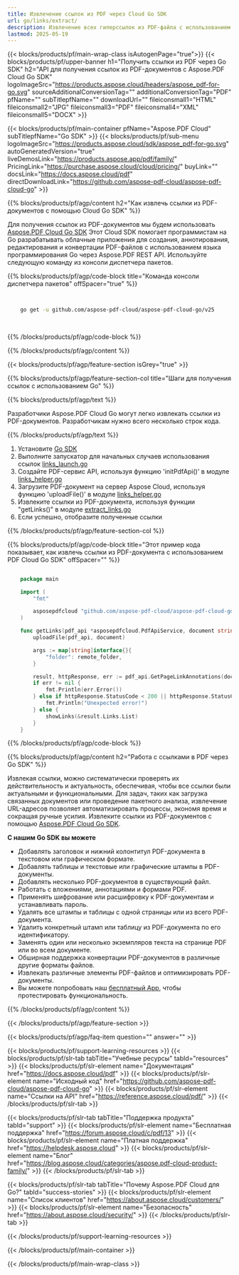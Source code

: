 ```yaml
---
title: Извлечение ссылок из PDF через Cloud Go SDK
url: go/links/extract/
description: Извлечение всех гиперссылок из PDF-файла с использованием Aspose.PDF Cloud SDK для Go.
lastmod: 2025-05-19
---
```


{{< blocks/products/pf/main-wrap-class isAutogenPage="true">}}
{{< blocks/products/pf/upper-banner h1="Получить ссылки из PDF через Go SDK" h2="API для получения ссылок из PDF-документов с Aspose.PDF Cloud Go SDK" logoImageSrc="https://products.aspose.cloud/headers/aspose_pdf-for-go.svg" sourceAdditionalConversionTag="" additionalConversionTag="PDF" pfName="" subTitlepfName="" downloadUrl="" fileiconsmall1="HTML" fileiconsmall2="JPG" fileiconsmall3="PDF" fileiconsmall4="XML" fileiconsmall5="DOCX" >}}

{{< blocks/products/pf/main-container pfName="Aspose.PDF Cloud" subTitlepfName="Go SDK" >}}
{{< blocks/products/pf/sub-menu logoImageSrc="https://products.aspose.cloud/sdk/aspose_pdf-for-go.svg"
autoGeneratedVersion="true"
liveDemosLink="https://products.aspose.app/pdf/family/" PricingLink="https://purchase.aspose.cloud/cloud/pricing/" buyLink="" docsLink="https://docs.aspose.cloud/pdf"  directDownloadLink="https://github.com/aspose-pdf-cloud/aspose-pdf-cloud-go" >}}

{{% blocks/products/pf/agp/content h2="Как извлечь ссылки из PDF-документов с помощью Cloud Go SDK" %}}

Для получения ссылок из PDF-документов мы будем использовать
[Aspose.PDF Cloud Go SDK](https://products.aspose.cloud/pdf/go/)
Этот Cloud SDK помогает программистам на Go разрабатывать облачные приложения для создания, аннотирования, редактирования и конвертации PDF-файлов с использованием языка программирования Go через Aspose.PDF REST API. Используйте следующую команду из консоли диспетчера пакетов.

{{% blocks/products/pf/agp/code-block title="Команда консоли диспетчера пакетов" offSpacer="true" %}}

```bash

     
    go get -u github.com/aspose-pdf-cloud/aspose-pdf-cloud-go/v25
     
     
```

{{% /blocks/products/pf/agp/code-block %}}

{{% /blocks/products/pf/agp/content %}}

{{< blocks/products/pf/agp/feature-section isGrey="true" >}}

{{% blocks/products/pf/agp/feature-section-col title="Шаги для получения ссылок с использованием Go" %}}

{{% blocks/products/pf/agp/text %}}

Разработчики Aspose.PDF Cloud Go могут легко извлекать ссылки из PDF-документов. Разработчикам нужно всего несколько строк кода.

{{% /blocks/products/pf/agp/text %}}

1. Установите [Go SDK](https://github.com/aspose-pdf-cloud/aspose-pdf-cloud-go)
2. Выполните запускатор для начальных случаев использования ссылок [links_launch.go](https://github.com/aspose-pdf-cloud/aspose-pdf-cloud-go/blob/master/uses_cases/links/links_launch.go)
3. Создайте PDF-сервис API, используя функцию 'initPdfApi()' в модуле [links_helper.go](https://github.com/aspose-pdf-cloud/aspose-pdf-cloud-go/blob/master/uses_cases/links/links_helper.go)
4. Загрузите PDF-документ на сервер Aspose Cloud, используя функцию 'uploadFile()' в модуле [links_helper.go](https://github.com/aspose-pdf-cloud/aspose-pdf-cloud-go/blob/master/uses_cases/links/links_helper.go)
5. Извлеките ссылки из PDF-документа, используя функции "getLinks()" в модуле [extract_links.go](https://github.com/aspose-pdf-cloud/aspose-pdf-cloud-go/blob/master/uses_cases/links/extract_links.go)
6. Если успешно, отобразите полученные ссылки

{{% /blocks/products/pf/agp/feature-section-col %}}

{{% blocks/products/pf/agp/code-block title="Этот пример кода показывает, как извлечь ссылки из PDF-документа с использованием PDF Cloud Go SDK" offSpacer="" %}}

```go

    package main

    import (
        "fmt"

        asposepdfcloud "github.com/aspose-pdf-cloud/aspose-pdf-cloud-go/v25"
    )

    func getLinks(pdf_api *asposepdfcloud.PdfApiService, document string, page_num int32, remote_folder string) {
        uploadFile(pdf_api, document)

        args := map[string]interface{}{
            "folder": remote_folder,
        }

        result, httpResponse, err := pdf_api.GetPageLinkAnnotations(document, page_num, args)
        if err != nil {
            fmt.Println(err.Error())
        } else if httpResponse.StatusCode < 200 || httpResponse.StatusCode > 299 {
            fmt.Println("Unexpected error!")
        } else {
            showLinks(&result.Links.List)
        }
    }
```

{{% /blocks/products/pf/agp/code-block %}}

{{% blocks/products/pf/agp/content h2="Работа с ссылками в PDF через Go SDK" %}}

Извлекая ссылки, можно систематически проверять их действительность и актуальность, обеспечивая, чтобы все ссылки были актуальными и функциональными. Для задач, таких как загрузка связанных документов или проведение пакетного анализа, извлечение URL-адресов позволяет автоматизировать процессы, экономя время и сокращая ручные усилия.
Извлеките ссылки из PDF-документов с помощью [Aspose.PDF Cloud Go SDK](https://products.aspose.cloud/pdf/go/).

**С нашим Go SDK вы можете**

+ Добавлять заголовок и нижний колонтитул PDF-документа в текстовом или графическом формате.
+ Добавлять таблицы и текстовые или графические штампы в PDF-документы.
+ Добавлять несколько PDF-документов в существующий файл.
+ Работать с вложениями, аннотациями и формами PDF.
+ Применять шифрование или расшифровку к PDF-документам и устанавливать пароль.
+ Удалять все штампы и таблицы с одной страницы или из всего PDF-документа.
+ Удалить конкретный штамп или таблицу из PDF-документа по его идентификатору.
+ Заменять один или несколько экземпляров текста на странице PDF или во всем документе.
+ Обширная поддержка конвертации PDF-документов в различные другие форматы файлов.
+ Извлекать различные элементы PDF-файлов и оптимизировать PDF-документы.
+ Вы можете попробовать наш [бесплатный App](https://products.aspose.app/pdf/), чтобы протестировать функциональность.

{{% /blocks/products/pf/agp/content %}}

{{< /blocks/products/pf/agp/feature-section >}}

{{< blocks/products/pf/agp/faq-item question="" answer="" >}}

{{< blocks/products/pf/support-learning-resources >}}
{{< blocks/products/pf/slr-tab tabTitle="Учебные ресурсы" tabId="resources" >}}
{{< blocks/products/pf/slr-element name="Документация" href="https://docs.aspose.cloud/pdf" >}}
{{< blocks/products/pf/slr-element name="Исходный код" href="https://github.com/aspose-pdf-cloud/aspose-pdf-cloud-go" >}}
{{< blocks/products/pf/slr-element name="Ссылки на API" href="https://reference.aspose.cloud/pdf/" >}}
{{< /blocks/products/pf/slr-tab >}}

{{< blocks/products/pf/slr-tab tabTitle="Поддержка продукта" tabId="support" >}}
{{< blocks/products/pf/slr-element name="Бесплатная поддержка" href="https://forum.aspose.cloud/c/pdf/13" >}}
{{< blocks/products/pf/slr-element name="Платная поддержка" href="https://helpdesk.aspose.cloud" >}}
{{< blocks/products/pf/slr-element name="Блог" href="https://blog.aspose.cloud/categories/aspose.pdf-cloud-product-family/" >}}
{{< /blocks/products/pf/slr-tab >}}

{{< blocks/products/pf/slr-tab tabTitle="Почему Aspose.PDF Cloud для Go?" tabId="success-stories" >}}
{{< blocks/products/pf/slr-element name="Список клиентов" href="https://about.aspose.cloud/customers/" >}}
{{< blocks/products/pf/slr-element name="Безопасность" href="https://about.aspose.cloud/security/" >}}
{{< /blocks/products/pf/slr-tab >}}

{{< /blocks/products/pf/support-learning-resources >}}

{{< /blocks/products/pf/main-container >}}

{{< /blocks/products/pf/main-wrap-class >}}



